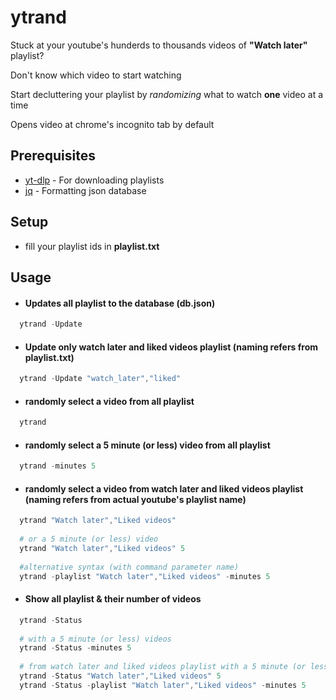 # ytrand

Stuck at your youtube's hunderds to thousands videos of **"Watch later"** playlist?

Don't know which video to start watching

Start decluttering your playlist by *randomizing* what to watch **one** video at a time

Opens video at chrome's incognito tab by default

## Prerequisites
* [yt-dlp](https://github.com/yt-dlp/yt-dlp) - For downloading playlists
* [jq](https://github.com/jqlang/jq) - Formatting json database

## Setup
* fill your playlist ids in **playlist.txt**

## Usage

* #### Updates all playlist to the database (db.json)
```powershell
  ytrand -Update
```

* #### Update only watch later and liked videos playlist (naming refers from playlist.txt)
```powershell
  ytrand -Update "watch_later","liked"
```

* #### randomly select a video from all playlist
```powershell
  ytrand
```
  
  * #### randomly select a 5 minute (or less) video from all playlist
```powershell
  ytrand -minutes 5
```

* #### randomly select a video from watch later and liked videos playlist (naming refers from actual youtube's playlist name)
```powershell
  ytrand "Watch later","Liked videos"
  
  # or a 5 minute (or less) video
  ytrand "Watch later","Liked videos" 5
  
  #alternative syntax (with command parameter name)
  ytrand -playlist "Watch later","Liked videos" -minutes 5
```

* #### Show all playlist & their number of videos
```powershell
  ytrand -Status
  
  # with a 5 minute (or less) videos
  ytrand -Status -minutes 5
  
  # from watch later and liked videos playlist with a 5 minute (or less) videos
  ytrand -Status "Watch later","Liked videos" 5
  ytrand -Status -playlist "Watch later","Liked videos" -minutes 5
```

